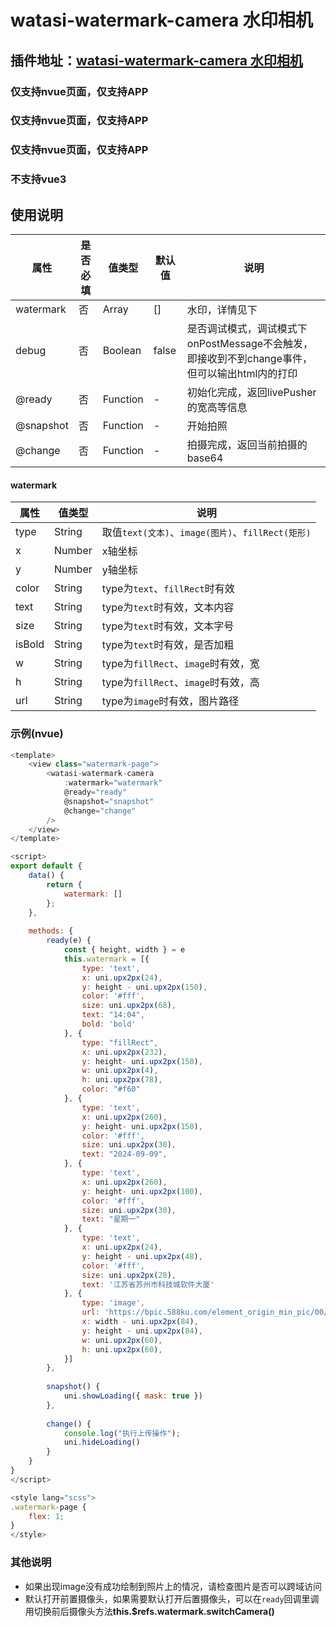 # watasi-watermark-camera 水印相机

## 插件地址：[watasi-watermark-camera 水印相机](https://ext.dcloud.net.cn/plugin?id=20162)

### 仅支持nvue页面，仅支持APP
### 仅支持nvue页面，仅支持APP
### 仅支持nvue页面，仅支持APP


### 不支持vue3

## 使用说明
| 属性		| 是否必填	|  值类型	| 默认值	| 说明			|
| --------- | -------- 	| ----- 	| -- 	| ------------ |
| watermark|	否 		| Array	|[]	| 水印，详情见下		|
| debug|	否 		| Boolean	|false	| 是否调试模式，调试模式下onPostMessage不会触发，即接收到不到change事件，但可以输出html内的打印		|
| @ready  |否 |Function |- |初始化完成，返回livePusher的宽高等信息 	|
| @snapshot |否 |Function |- | 开始拍照 	|
| @change |否 |Function |- | 拍摄完成，返回当前拍摄的base64 	|

#### watermark
| 属性			|  值类型	|  说明							 	|
|---- 			| ----- 	| ----								|
|type|String |取值`text(文本)`、`image(图片)`、`fillRect(矩形)`|
|x|Number |x轴坐标|
|y|Number |y轴坐标|
|color|String |type为`text`、`fillRect`时有效|
|text|String |type为`text`时有效，文本内容|
|size|String |type为`text`时有效，文本字号|
|isBold|String |type为`text`时有效，是否加粗|
|w|String |type为`fillRect`、`image`时有效，宽|
|h|String |type为`fillRect`、`image`时有效，高|
|url|String |type为`image`时有效，图片路径|

### 示例(nvue)
```javascript
<template>
	<view class="watermark-page">
		<watasi-watermark-camera
			:watermark="watermark"
			@ready="ready"
			@snapshot="snapshot"
			@change="change"
		/>
	</view>
</template>

<script>
export default {
	data() {
		return {
			watermark: []
		};
	},
	
	methods: {
		ready(e) {
			const { height, width } = e
			this.watermark = [{
				type: 'text',
				x: uni.upx2px(24),
				y: height - uni.upx2px(150),
				color: '#fff',
				size: uni.upx2px(68),
				text: "14:04",
				bold: 'bold'
			}, {
				type: "fillRect",
				x: uni.upx2px(232),
				y: height- uni.upx2px(150),
				w: uni.upx2px(4),
				h: uni.upx2px(78),
				color: "#f60"
			}, {
				type: 'text',
				x: uni.upx2px(260),
				y: height- uni.upx2px(150),
				color: '#fff',
				size: uni.upx2px(30),
				text: "2024-09-09",
			}, {
				type: 'text',
				x: uni.upx2px(260),
				y: height- uni.upx2px(100),
				color: '#fff',
				size: uni.upx2px(30),
				text: "星期一"
			}, {
				type: 'text',
				x: uni.upx2px(24),
				y: height - uni.upx2px(48),
				color: '#fff',
				size: uni.upx2px(28),
				text: '江苏省苏州市科技城软件大厦'
			}, {
				type: 'image',
				url: 'https://bpic.588ku.com/element_origin_min_pic/00/15/94/7556aeca8408555.jpg',
				x: width - uni.upx2px(84),
				y: height - uni.upx2px(84),
				w: uni.upx2px(60),
				h: uni.upx2px(60),
			}]
		},
		
		snapshot() {
			uni.showLoading({ mask: true })
		},
		
		change() {
			console.log("执行上传操作");
			uni.hideLoading()
		}
	}
}
</script>

<style lang="scss">
.watermark-page {
	flex: 1;
}
</style>
```

### 其他说明
- 如果出现image没有成功绘制到照片上的情况，请检查图片是否可以跨域访问
- 默认打开前置摄像头，如果需要默认打开后置摄像头，可以在`ready`回调里调用切换前后摄像头方法**this.$refs.watermark.switchCamera()**

